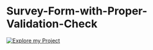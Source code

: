 # Survey-Form-with-Proper-Validation-Check

<a href="https://sk-badsha.github.io/Survey-Form-with-Proper-Validation-Check/"><img src="https://cdn-icons-png.flaticon.com/512/1356/1356479.png" alt="Explore my Project"></a>

